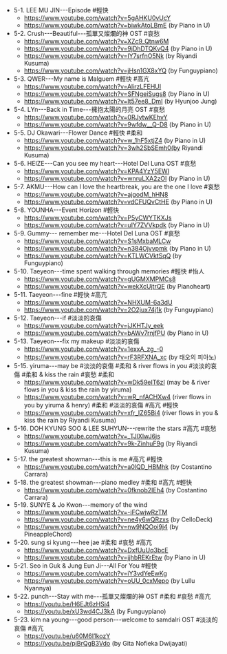 - 5-1. LEE MU JIN---Episode #輕快
	- https://www.youtube.com/watch?v=5gAHKU0vUcY
	- https://www.youtube.com/watch?v=biwkAtoLBmE (by Piano in U)
- 5-2. Crush---Beautiful---孤單又燦爛的神 OST #哀愁
	- https://www.youtube.com/watch?v=XZc9_Qtnw6M
	- https://www.youtube.com/watch?v=9jDhDTQKvQ4 (by Piano in U)
	- https://www.youtube.com/watch?v=IY7srfnO5Nk (by Riyandi Kusuma)
	- https://www.youtube.com/watch?v=jHsn1GX8xYQ (by Funguypiano)
- 5-3. QWER---My name is Malguem #輕快 #高亢 
	- https://www.youtube.com/watch?v=AlirzLFEHUI
	- https://www.youtube.com/watch?v=SFNgeiSugs8 (by Piano in U)
	- https://www.youtube.com/watch?v=lt57ee8_DmI (by Hyunjoo Jung)
- 5-4. LYn---Back in Time---擁抱太陽的月亮 OST #哀愁
	- https://www.youtube.com/watch?v=0RJytwKEhvY
	- https://www.youtube.com/watch?v=9wfdw__Q-D8 (by Piano in U)
- 5-5. DJ Okawari---Flower Dance #輕快 #柔和
	- https://www.youtube.com/watch?v=w_1hF5xtjZ4 (by Piano in U)
	- https://www.youtube.com/watch?v=3wh2SbSEmh0(by Riyandi Kusuma)
- 5-6. HEIZE---Can you see my heart---Hotel Del Luna OST #哀愁
	- https://www.youtube.com/watch?v=KPA4YzY5EWI
	- https://www.youtube.com/watch?v=wnruLXA2zOI (by Piano in U)
- 5-7. AKMU---How can I love the heartbreak, you are the one I love #哀愁
	- https://www.youtube.com/watch?v=ajgodM_hHN8
	- https://www.youtube.com/watch?v=vdCFUQvCtHE (by Piano in U)
- 5-8. YOUNHA---Event Horizon #輕快
	- https://www.youtube.com/watch?v=P5yCWYTKXJs
	- https://www.youtube.com/watch?v=uIY7ZVVkpdk (by Piano in U)
- 5-9. Gummy--- remember me---Hotel Del Luna OST #哀愁
	- https://www.youtube.com/watch?v=S1sMxbaMLCw
	- https://www.youtube.com/watch?v=n384Ojvvpmk (by Piano in U)
	- https://www.youtube.com/watch?v=KTLWCVktSqQ (by Funguypiano)
- 5-10. Taeyeon---time spent walking through memories #輕快 #怡人
	- https://www.youtube.com/watch?v=gUGMXMPMCs8
	- https://www.youtube.com/watch?v=wekXcUjtrQE (by Pianoheart)
- 5-11. Taeyeon---fine #輕快 #高亢
	- https://www.youtube.com/watch?v=NHXUM-6a3dU
	- https://www.youtube.com/watch?v=2O2jux74j1k (by Funguypiano)
- 5-12. Taeyeon---if #淡淡的哀傷
	- https://www.youtube.com/watch?v=jJKHTJy_eek
	- https://www.youtube.com/watch?v=bAWv7rnjfPU (by Piano in U)
- 5-13. Taeyeon---fix my makeup #淡淡的哀傷
	- https://www.youtube.com/watch?v=1exxA_zg_-0
	- https://www.youtube.com/watch?v=rF3RFXNA_xc (by 태오의 피아노)
- 5-15. yiruma---may be #淡淡的哀傷 #柔和 & river flows in you #淡淡的哀傷 #柔和  & kiss the rain #哀愁 #柔和 
	- https://www.youtube.com/watch?v=wDk59eIT6zI (may be & river flows in you & kiss the rain by yiruma)
	- https://www.youtube.com/watch?v=wR_nfACHXw4 (river flows in you by yiruma & henry) #柔和 #淡淡的哀傷 #高亢 #輕快 
	- https://www.youtube.com/watch?v=xfr_IZ65Bi4 (river flows in you & kiss the rain by Riyandi Kusuma) 
- 5-16.  DOH KYUNG SOO & LEE SUHYUN---rewrite the stars #高亢 #哀愁 
	- https://www.youtube.com/watch?v=_TJlXlwJ6js 
	- https://www.youtube.com/watch?v=9k-ZinhuF9g (by Riyandi Kusuma)
- 5-17. the greatest showman---this is me #高亢 #輕快 
	- https://www.youtube.com/watch?v=a0lQD_HBMhk (by Costantino Carrara)
- 5-18. the greatest showman---piano medley #柔和 #高亢 #輕快 
	- https://www.youtube.com/watch?v=0fknob2IEh4 (by Costantino Carrara)
- 5-19. SUNYE & Jo Kwon---memory of the wind
	- https://www.youtube.com/watch?v=-iFCwjwRzTM
	- https://www.youtube.com/watch?v=ne4y6wQRzxs (by CelloDeck)
	- https://www.youtube.com/watch?v=nw9NQOoi9j4 (by PineappleChord)
- 5-20. sung si kyung---hee jae #柔和 #哀愁 #高亢 
	- https://www.youtube.com/watch?v=DxfUuUq3bcE
	- https://www.youtube.com/watch?v=jjhbREKrEtw (by Piano in U)
- 5-21. Seo in Guk & Jung Eun Ji---All For You #輕快 
	- https://www.youtube.com/watch?v=iY3vdYeEwKg
	- https://www.youtube.com/watch?v=oUU_0cxMepo (by Lullu Nyannya)
- 5-22. punch---Stay with me---孤單又燦爛的神 OST #柔和 #哀愁 #高亢 
	- https://youtu.be/H6EJt6zHSi4
	- https://youtu.be/xU3wd4CJ3kA (by Funguypiano)
- 5-23. kim na young---good person---welcome to samdalri OST #淡淡的哀傷 #高亢 
	- https://youtu.be/u60M6I1kozY
	- https://youtu.be/pjBrQgB3Vdo (by Gita Nofieka Dwijayati)



